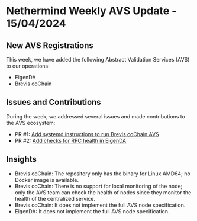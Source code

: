 # Nethermind Weekly AVS Update - 15/04/2024

## New AVS Registrations
This week, we have added the following Abstract Validation Services (AVS) to our operations:
- EigenDA
- Brevis coChain

## Issues and Contributions
During the week, we addressed several issues and made contributions to the AVS ecosystem:
- PR #1: [Add systemd instructions to run Brevis coChain AVS](https://github.com/brevis-network/brevis-avs/pull/2/files)
- PR #2: [Add checks for RPC health in EigenDA](https://github.com/Layr-Labs/eigenda/pull/475)

## Insights
- Brevis coChain: The repository only has the binary for Linux AMD64; no Docker image is available.
- Brevis coChain: There is no support for local monitoring of the node; only the AVS team can check the health of nodes since they monitor the health of the centralized service.
- Brevis coChain: It does not implement the full AVS node specification.
- EigenDA: It does not implement the full AVS node specification.